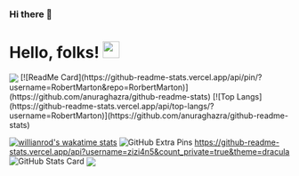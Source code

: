 ### Hi there 👋
# Hello, folks! <img src="https://raw.githubusercontent.com/MartinHeinz/MartinHeinz/master/wave.gif" width="30px">
<img align="center" src="https://github-readme-stats.vercel.app/api/<CARD_TYPE>/?username=<USERNAME>&theme=<THEME_NAME>" />
[![ReadMe Card](https://github-readme-stats.vercel.app/api/pin/?username=RobertMarton&repo=RorbertMarton)](https://github.com/anuraghazra/github-readme-stats)
[![Top Langs](https://github-readme-stats.vercel.app/api/top-langs/?username=RobertMarton)](https://github.com/anuraghazra/github-readme-stats)

[![willianrod's wakatime stats](https://github-readme-stats.vercel.app/api/wakatime?username=RobertMarton)](https://github.com/anuraghazra/github-readme-stats)
![GitHub Extra Pins](https://github-readme-stats.vercel.app/api/pin/?username=zizi4n5&repo=homebridge-switchbot-for-mac)
https://github-readme-stats.vercel.app/api?username=zizi4n5&count_private=true&theme=dracula
![GitHub Stats Card](https://github-readme-stats.vercel.app/api?username=RobertMarton&count_private=true&theme=dracula)
<img align="center" src="https://github-readme-stats.vercel.app/api/<CARD_TYPE>/?username=<RobertMarton>&theme=<gruvbox>" />


<!--
**RobertMarton/RobertMarton** is a ✨ _special_ ✨ repository because its `README.md` (this file) appears on your GitHub profile.

Here are some ideas to get you started:

- 🔭 I’m currently working on ...
- 🌱 I’m currently learning ...
- 👯 I’m looking to collaborate on ...
- 🤔 I’m looking for help with ...
- 💬 Ask me about ...
- 📫 How to reach me: ...
- 😄 Pronouns: ...
- ⚡ Fun fact: ...
-->
